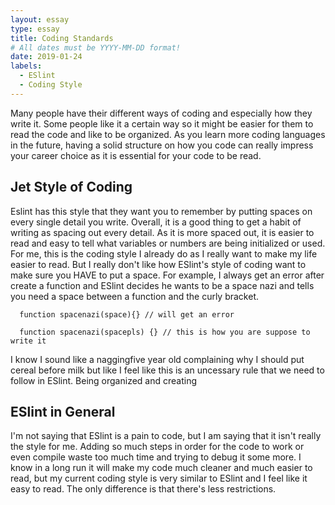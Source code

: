 ```yaml
---
layout: essay
type: essay
title: Coding Standards
# All dates must be YYYY-MM-DD format!
date: 2019-01-24
labels:
  - ESlint
  - Coding Style
---
```


Many people have their different ways of coding and especially how they write it. Some people like it a certain way so it might be easier for them to read the code and like to be organized. As you learn more coding languages in the future, having a solid structure on how you code can really impress your career choice as it is essential for your code to be read.

## Jet Style of Coding

Eslint has this style that they want you to remember by putting spaces on every single detail you write. Overall, it is a good thing to get a habit of writing as spacing out every detail. As it is more spaced out, it is easier to read and easy to tell what variables or numbers are being initialized or used. For me, this is the coding style I already do as I really want to make my life easier to read. But I really don't like how ESlint's style of coding want to make sure you HAVE to put a space. For example, I always get an error after create a function and ESlint decides he wants to be a space nazi and tells you need a space between a function and the curly bracket.

```
  function spacenazi(space){} // will get an error 
  
  function spacenazi(spacepls) {} // this is how you are suppose to write it
```  

I know I sound like a naggingfive year old complaining why I should put cereal before milk but like I feel like this is an uncessary rule that we need to follow in ESlint. Being organized and creating 

## ESlint in General
I'm not saying that ESlint is a pain to code, but I am saying that it isn't really the style for me. Adding so much steps in order for the code to work or even compile waste too much time and trying to debug it some more. I know in a long run it will make my code much cleaner and much easier to read, but my current coding style is very similar to ESlint and I feel like it easy to read. The only difference is that there's less restrictions.
